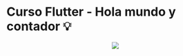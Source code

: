 # Curso Flutter - Hola mundo y contador 💡


<p align="center"><img src="https://github.com/DianaEspitia/contador-flutter/blob/main/Funcionamiento%20del%20contador.mov"></p>
